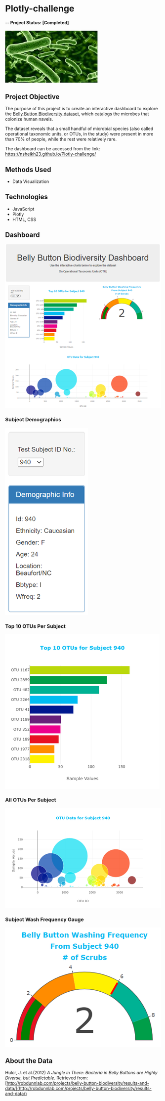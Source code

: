 # Plotly-challenge
#### -- Project Status: [Completed]

![Bacteria](Images/bacteria.jpg)

## Project Objective
The purpose of this project is to create an interactive dashboard to explore the [Belly Button Biodiversity dataset](http://robdunnlab.com/projects/belly-button-biodiversity/), which catalogs the microbes that colonize human navels.

The dataset reveals that a small handful of microbial species (also called operational taxonomic units, or OTUs, in the study) were present in more than 70% of people, while the rest were relatively rare.

The dashboard can be accessed from the link: https://nsheikh23.github.io/Plotly-challenge/

## Methods Used
* Data Visualization

## Technologies
* JavaScript
* Plotly
* HTML, CSS

## Dashboard

![Dashboard](Images/Dashboard.PNG)

### Subject Demographics

![Demographics Table](Images/Demographics.PNG)

### Top 10 OTUs Per Subject

  ![Top 10 Bar Chart](Images/Top10Bar.png)

### All OTUs Per Subject

![Bubble Chart](Images/BubbleChart.png)

### Subject Wash Frequency Gauge

![Weekly Washing Frequency Gauge](Images/WashFrequency.PNG)

## About the Data

Hulcr, J. et al.(2012) _A Jungle in There: Bacteria in Belly Buttons are Highly Diverse, but Predictable_. Retrieved from: [http://robdunnlab.com/projects/belly-button-biodiversity/results-and-data/](http://robdunnlab.com/projects/belly-button-biodiversity/results-and-data/)
